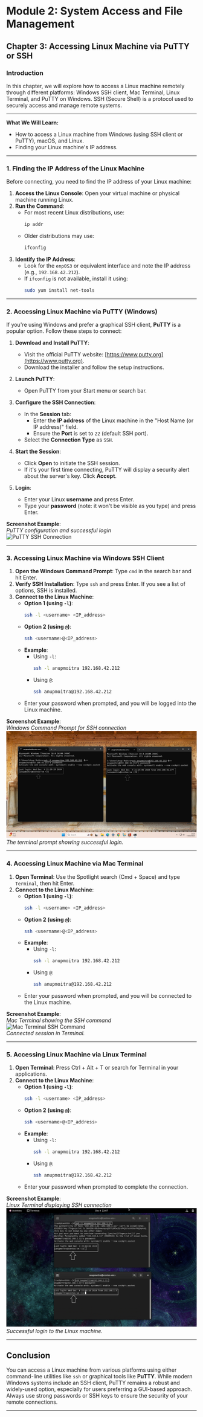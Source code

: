 # Module 2: System Access and File Management
## Chapter 3: Accessing Linux Machine via PuTTY or SSH

### Introduction
In this chapter, we will explore how to access a Linux machine remotely through different platforms: Windows SSH client, Mac Terminal, Linux Terminal, and PuTTY on Windows. SSH (Secure Shell) is a protocol used to securely access and manage remote systems.

---

**What We Will Learn:**
- How to access a Linux machine from Windows (using SSH client or PuTTY), macOS, and Linux.
- Finding your Linux machine's IP address.

---

### 1. Finding the IP Address of the Linux Machine

Before connecting, you need to find the IP address of your Linux machine:

1. **Access the Linux Console**: Open your virtual machine or physical machine running Linux.
2. **Run the Command**:
   - For most recent Linux distributions, use:
     ```bash
     ip addr
     ```
   - Older distributions may use:
     ```bash
     ifconfig
     ```
3. **Identify the IP Address**:
   - Look for the `enp0S3` or equivalent interface and note the IP address (e.g., `192.168.42.212`).
   - If `ifconfig` is not available, install it using:
     ```bash
     sudo yum install net-tools
     ```

---

### 2. Accessing Linux Machine via PuTTY (Windows)

If you're using Windows and prefer a graphical SSH client, **PuTTY** is a popular option. Follow these steps to connect:

1. **Download and Install PuTTY**:
   - Visit the official PuTTY website: [https://www.putty.org](https://www.putty.org).
   - Download the installer and follow the setup instructions.

2. **Launch PuTTY**:
   - Open PuTTY from your Start menu or search bar.

3. **Configure the SSH Connection**:
   - In the **Session** tab:
     - Enter the **IP address** of the Linux machine in the "Host Name (or IP address)" field.
     - Ensure the **Port** is set to `22` (default SSH port).
   - Select the **Connection Type** as `SSH`.

4. **Start the Session**:
   - Click **Open** to initiate the SSH session.
   - If it's your first time connecting, PuTTY will display a security alert about the server's key. Click **Accept**.

5. **Login**:
   - Enter your Linux **username** and press Enter.
   - Type your **password** (note: it won't be visible as you type) and press Enter.

**Screenshot Example**:  
*PuTTY configuration and successful login*  
![PuTTY SSH Connection](screenshots/05-putty-ssh-successful-login.png)

---

### 3. Accessing Linux Machine via Windows SSH Client

1. **Open the Windows Command Prompt**: Type `cmd` in the search bar and hit Enter.
2. **Verify SSH Installation**: Type `ssh` and press Enter. If you see a list of options, SSH is installed.
3. **Connect to the Linux Machine**:
   - **Option 1 (using `-l`)**:
     ```bash
     ssh -l <username> <IP_address>
     ```
   - **Option 2 (using `@`)**:
     ```bash
     ssh <username>@<IP_address>
     ```
   - **Example**:
     - Using `-l`:
       ```bash
       ssh -l anupmoitra 192.168.42.212
       ```
     - Using `@`:
       ```bash
       ssh anupmoitra@192.168.42.212
       ```
   - Enter your password when prompted, and you will be logged into the Linux machine.

**Screenshot Example**:  
*Windows Command Prompt for SSH connection*  
![Windows SSH Command](screenshots/02-windows-ssh-command-successful-login.png)  
*The terminal prompt showing successful login.*

---

### 4. Accessing Linux Machine via Mac Terminal

1. **Open Terminal**: Use the Spotlight search (Cmd + Space) and type `Terminal`, then hit Enter.
2. **Connect to the Linux Machine**:
   - **Option 1 (using `-l`)**:
     ```bash
     ssh -l <username> <IP_address>
     ```
   - **Option 2 (using `@`)**:
     ```bash
     ssh <username>@<IP_address>
     ```
   - **Example**:
     - Using `-l`:
       ```bash
       ssh -l anupmoitra 192.168.42.212
       ```
     - Using `@`:
       ```bash
       ssh anupmoitra@192.168.42.212
       ```
   - Enter your password when prompted, and you will be connected to the Linux machine.

**Screenshot Example**:  
*Mac Terminal showing the SSH command*  
![Mac Terminal SSH Command](screenshots/03-mac-terminal-ssh-command-successful-login.png)  
*Connected session in Terminal.*

---

### 5. Accessing Linux Machine via Linux Terminal

1. **Open Terminal**: Press Ctrl + Alt + T or search for Terminal in your applications.
2. **Connect to the Linux Machine**:
   - **Option 1 (using `-l`)**:
     ```bash
     ssh -l <username> <IP_address>
     ```
   - **Option 2 (using `@`)**:
     ```bash
     ssh <username>@<IP_address>
     ```
   - **Example**:
     - Using `-l`:
       ```bash
       ssh -l anupmoitra 192.168.42.212
       ```
     - Using `@`:
       ```bash
       ssh anupmoitra@192.168.42.212
       ```
   - Enter your password when prompted to complete the connection.

**Screenshot Example**:  
*Linux Terminal displaying SSH connection*  
![Linux Terminal SSH Command](screenshots/04-linux-terminal-ssh-command-successful-login.png)  
*Successful login to the Linux machine.*

---

## Conclusion

You can access a Linux machine from various platforms using either command-line utilities like `ssh` or graphical tools like **PuTTY**. While modern Windows systems include an SSH client, PuTTY remains a robust and widely-used option, especially for users preferring a GUI-based approach. Always use strong passwords or SSH keys to ensure the security of your remote connections.

---
